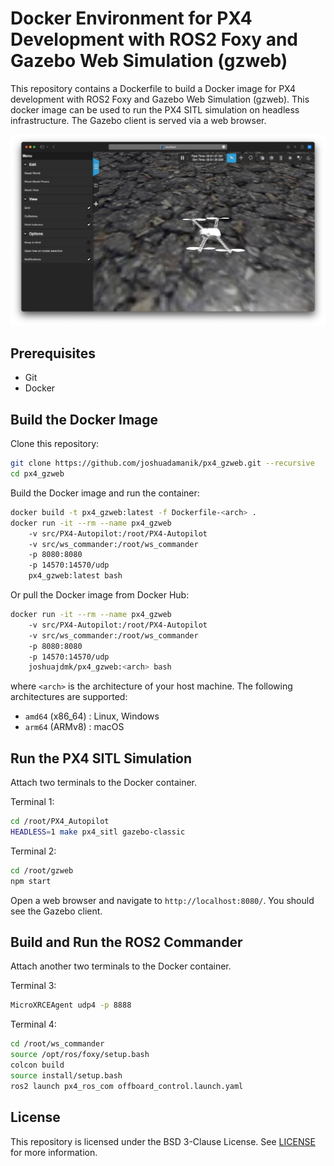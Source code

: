 # Docker Environment for PX4 Development with ROS2 Foxy and Gazebo Web Simulation (gzweb)

This repository contains a Dockerfile to build a Docker image for PX4 development with ROS2 Foxy and Gazebo Web Simulation (gzweb). This docker image can be used to run the PX4 SITL simulation on headless infrastructure. The Gazebo client is served via a web browser.

![Screenshot](screenshot.png "Screenshot")

## Prerequisites

- Git
- Docker

## Build the Docker Image

Clone this repository:

```bash
git clone https://github.com/joshuadamanik/px4_gzweb.git --recursive
cd px4_gzweb
```

Build the Docker image and run the container:

```bash
docker build -t px4_gzweb:latest -f Dockerfile-<arch> .
docker run -it --rm --name px4_gzweb
    -v src/PX4-Autopilot:/root/PX4-Autopilot
    -v src/ws_commander:/root/ws_commander
    -p 8080:8080
    -p 14570:14570/udp
    px4_gzweb:latest bash
```

Or pull the Docker image from Docker Hub:

```bash
docker run -it --rm --name px4_gzweb
    -v src/PX4-Autopilot:/root/PX4-Autopilot
    -v src/ws_commander:/root/ws_commander
    -p 8080:8080
    -p 14570:14570/udp
    joshuajdmk/px4_gzweb:<arch> bash
```

where `<arch>` is the architecture of your host machine. The following architectures are supported:
- `amd64` (x86_64)  : Linux, Windows
- `arm64` (ARMv8) : macOS

## Run the PX4 SITL Simulation

Attach two terminals to the Docker container.

Terminal 1:
```bash
cd /root/PX4_Autopilot
HEADLESS=1 make px4_sitl gazebo-classic
```

Terminal 2:
```bash
cd /root/gzweb
npm start
```

Open a web browser and navigate to `http://localhost:8080/`. You should see the Gazebo client.

## Build and Run the ROS2 Commander

Attach another two terminals to the Docker container.

Terminal 3:
```bash
MicroXRCEAgent udp4 -p 8888
```

Terminal 4:
```bash
cd /root/ws_commander
source /opt/ros/foxy/setup.bash
colcon build
source install/setup.bash
ros2 launch px4_ros_com offboard_control.launch.yaml
```

## License

This repository is licensed under the BSD 3-Clause License. See [LICENSE](LICENSE) for more information.